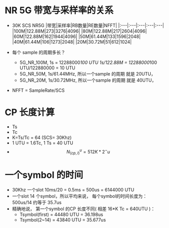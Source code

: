 # NR 5G 带宽与采样率的关系
+ 30K SCS NR5G
|带宽|采样率|RB数量|RE数量|NFFT|
|:---|:---|:---|:---|:---|
|100M|122.88M|273|3276|4096|
|80M|122.88M|217|2604|4096|
|60M|122.88M|162|1944|4096|
|50M|61.44M|133|1596|2048|
|40M|61.44M|106|1273|2048|
|20M|30.72M|51|612|1024|

+ 每个 sample 的周期多长？
	- 5G_NR_100M, 1s = 12288000*100 UTU  1s/122.88M = 12288000*100 UTU/122880000 = 10 UTU
	- 5G_NR_50M, 1s/61.44MHz,  所以一个sample 的周期 就是 20UTU，
	- 5G_NR_20M, 1s/30.72MHz, 所以一个sample 的周期 就是 40UTU，

+ NFFT = SampleRate/SCS

# CP 长度计算
- Ts
- Tc
- K=Ts/Tc = 64 (SCS= 30Khz)
- 1 UTU = 1.6Tc, 1 Ts = 40 UTU
- $$ N_(cp,l)^u = 512K *2^-u $$


# 一个symbol 的时间
- 30Khz 一个slot 10ms/20 = 0.5ms = 500us = 6144000 UTU
- 一个slot 14 个symbol，所以平均来说， 每个symbol的时间长度为： 500us/14 约等于 35.7us
- 精确地说， 第一个symbol 的CP 长度不同( 相差 16*K Tc = 640UTU )：
	- Tsymbol(first) =  44480 UTU = 36.198us
	- Tsymbol(2~14) = 43840 UTU =  35.677us

